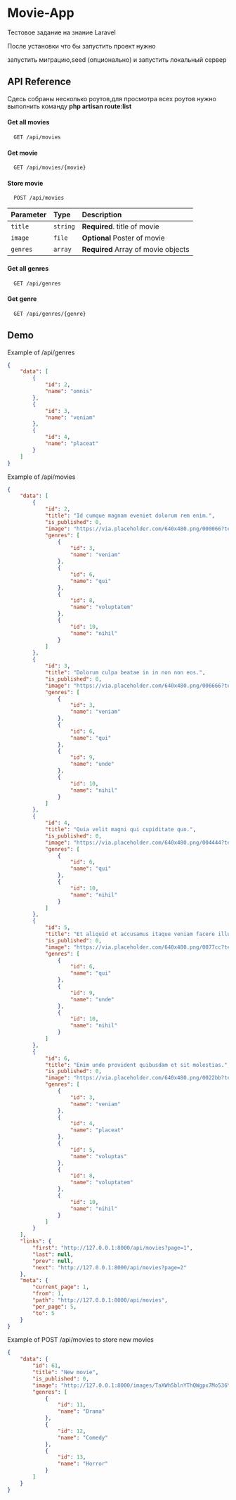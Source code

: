 
# Movie-App

Тестовое задание на знание Laravel

После установки что бы запустить проект нужно 

запустить миграцию,seed (опционально) и запустить локальный сервер



## API Reference
Сдесь собраны несколько роутов,для просмотра всех роутов
нужно выполнить команду **php artisan route:list**

#### Get all movies

```http
  GET /api/movies
```
#### Get movie

```http
  GET /api/movies/{movie}
```
#### Store movie

```http
  POST /api/movies
```
| Parameter | Type     | Description                       |
| :-------- | :------- | :-------------------------------- |
| `title`   | `string` | **Required**. title of movie |
| `image`   | `file`   | **Optional** Poster of movie 
|  `genres`| `array` | **Required** Array of movie objects

#### Get all genres

```http
  GET /api/genres
```
#### Get genre

```http
  GET /api/genres/{genre}
```




## Demo
Example of /api/genres
```json
{
    "data": [
        {
            "id": 2,
            "name": "omnis"
        },
        {
            "id": 3,
            "name": "veniam"
        },
        {
            "id": 4,
            "name": "placeat"
        }
    ]
}
```

Example of /api/movies
```json
{
    "data": [
        {
            "id": 2,
            "title": "Id cumque magnam eveniet dolorum rem enim.",
            "is_published": 0,
            "image": "https://via.placeholder.com/640x480.png/000066?text=dignissimos",
            "genres": [
                {
                    "id": 3,
                    "name": "veniam"
                },
                {
                    "id": 6,
                    "name": "qui"
                },
                {
                    "id": 8,
                    "name": "voluptatem"
                },
                {
                    "id": 10,
                    "name": "nihil"
                }
            ]
        },
        {
            "id": 3,
            "title": "Dolorum culpa beatae in in non non eos.",
            "is_published": 0,
            "image": "https://via.placeholder.com/640x480.png/006666?text=sint",
            "genres": [
                {
                    "id": 3,
                    "name": "veniam"
                },
                {
                    "id": 6,
                    "name": "qui"
                },
                {
                    "id": 9,
                    "name": "unde"
                },
                {
                    "id": 10,
                    "name": "nihil"
                }
            ]
        },
        {
            "id": 4,
            "title": "Quia velit magni qui cupiditate quo.",
            "is_published": 0,
            "image": "https://via.placeholder.com/640x480.png/004444?text=omnis",
            "genres": [
                {
                    "id": 6,
                    "name": "qui"
                },
                {
                    "id": 10,
                    "name": "nihil"
                }
            ]
        },
        {
            "id": 5,
            "title": "Et aliquid et accusamus itaque veniam facere illum.",
            "is_published": 0,
            "image": "https://via.placeholder.com/640x480.png/0077cc?text=minima",
            "genres": [
                {
                    "id": 6,
                    "name": "qui"
                },
                {
                    "id": 9,
                    "name": "unde"
                },
                {
                    "id": 10,
                    "name": "nihil"
                }
            ]
        },
        {
            "id": 6,
            "title": "Enim unde provident quibusdam et sit molestias.",
            "is_published": 0,
            "image": "https://via.placeholder.com/640x480.png/0022bb?text=odit",
            "genres": [
                {
                    "id": 3,
                    "name": "veniam"
                },
                {
                    "id": 4,
                    "name": "placeat"
                },
                {
                    "id": 5,
                    "name": "voluptas"
                },
                {
                    "id": 8,
                    "name": "voluptatem"
                },
                {
                    "id": 10,
                    "name": "nihil"
                }
            ]
        }
    ],
    "links": {
        "first": "http://127.0.0.1:8000/api/movies?page=1",
        "last": null,
        "prev": null,
        "next": "http://127.0.0.1:8000/api/movies?page=2"
    },
    "meta": {
        "current_page": 1,
        "from": 1,
        "path": "http://127.0.0.1:8000/api/movies",
        "per_page": 5,
        "to": 5
    }
}
```

Example of POST /api/movies to store new movies

```json
{
    "data": {
        "id": 61,
        "title": "New movie",
        "is_published": 0,
        "image": "http://127.0.0.1:8000/images/TaXWh5blnYThQWgpx7Mo536YyXWItRf5tzae7HJ7.jpg",
        "genres": [
            {
                "id": 11,
                "name": "Drama"
            },
            {
                "id": 12,
                "name": "Comedy"
            },
            {
                "id": 13,
                "name": "Horror"
            }
        ]
    }
}
```